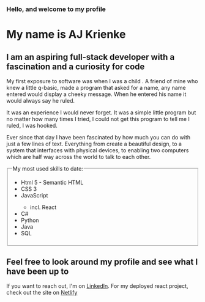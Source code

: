 <h3>Hello, and welcome to my profile</h3>
<h1>My name is AJ Krienke</h1>
<h2>
  I am an aspiring full-stack developer with a fascination and a curiosity for
  code
</h2>
<p>
  My first exposure to software was when I was a child . A friend of mine who
  knew a little q-basic, made a program that asked for a name, any name entered would
  display a cheeky message. When he entered his name it would always say he ruled.
</p>
<p>
  It was an experience I would never forget. It was a simple little program but
  no matter how many times I tried, I could not get this program to tell me I
  ruled, I was hooked.
</p>
<p>
  Ever since that day I have been fascinated by how much you can do with just a
  few lines of text. Everything from create a beautiful design, to a system that
  interfaces with physical devices, to enabling two computers which are half way
  across the world to talk to each other.
</p>

<fieldset>
  <legend>My most used skills to date:</legend>
  <ul>
    <li>Html 5 - Semantic HTML</li>
    <li>CSS 3</li>
    <li>JavaScript</li>
    <ul>
      <li>incl. React</li>
    </ul>
    <li>C#</li>
    <li>Python</li>
    <li>Java</li>
    <li>SQL</li>
  </ul>
</fieldset>

<h2>Feel free to look around my profile and see what I have been up to</h2>
<p>If you want to reach out, I'm on <a title='Opens my LinkedIn profile' href="https://www.linkedin.com/in/aj-krienke-ba6bb1202">LinkedIn</a>. For my deployed react project, check out the site on <a title='Opens my project on netlify.com' href='https://flourishing-conkies-00959a.netlify.app/'>Netlify</a></p>
